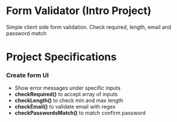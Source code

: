 # Form Validator (Intro Project)
Simple client side form validation. Check required, length, email and password match

# Project Specifications
### Create form UI
- Show error messages under specific inputs
- **checkRequired()** to accept array of inputs
- **checkLength()** to check min and max length
- **checkEmail()** to validate email with regex
- **checkPasswordsMatch()** to match confirm password
